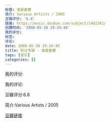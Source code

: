 ```yaml
---
标题: 谁是崔健
简介: Various Artists / 2005
豆瓣评分: '6.8'
链接: https://music.douban.com/subject/1402361/
创建时间: '2008-05-30 19:34:40'
我的评分:
标签:
评论:
date: 2008-05-30 19:34:40
title: 听过专辑 - 谁是崔健
tags: [音乐]
categories: []
---
```


我的评分:

我的评论:

豆瓣评分:6.8

简介:Various Artists / 2005

[豆瓣链接](https://music.douban.com/subject/1402361/)


